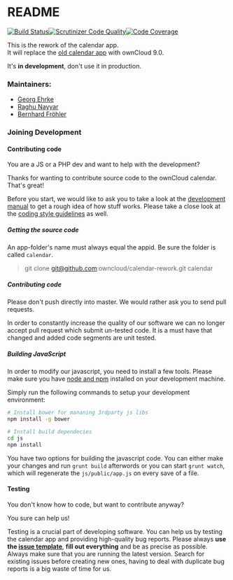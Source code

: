 README
======

[![Build Status](https://scrutinizer-ci.com/g/owncloud/calendar-rework/badges/build.png?b=master)](https://scrutinizer-ci.com/g/owncloud/calendar-rework/build-status/master)[![Scrutinizer Code Quality](https://scrutinizer-ci.com/g/owncloud/calendar-rework/badges/quality-score.png?b=master)](https://scrutinizer-ci.com/g/owncloud/calendar-rework/?branch=master)[![Code Coverage](https://scrutinizer-ci.com/g/owncloud/calendar-rework/badges/coverage.png?b=master)](https://scrutinizer-ci.com/g/owncloud/calendar-rework/?branch=master)


This is the rework of the calendar app. <br>
It will replace the [old calendar app](https://github.com/owncloud/calendar) with ownCloud 9.0.

It's __in development__, don't use it in production.

### Maintainers:

 - [Georg Ehrke](https://github.com/georgehrke)
 - [Raghu Nayyar](https://github.com/raghunayyar)
 - [Bernhard Fröhler](https://github.com/codeling)

### Joining Development

#### Contributing code

You are a JS or a PHP dev and want to help with the development?

Thanks for wanting to contribute source code to the ownCloud calendar. That's great!

Before you start, we would like to ask you to take a look at the [development manual](https://doc.owncloud.org/server/8.1/developer_manual/app/index.html) to get a rough idea of how stuff works.
Please take a close look at the [coding style guidelines](https://doc.owncloud.org/server/8.1/developer_manual/general/codingguidelines.html) as well.

##### Getting the source code
An app-folder's name must always equal the appid. Be sure the folder is called `calendar`.
> git clone git@github.com:owncloud/calendar-rework.git calendar

##### Contributing code
Please don't push directly into master. We would rather ask you to send pull requests.

In order to constantly increase the quality of our software we can no longer accept pull request which submit un-tested code. It is a must have that changed and added code segments are unit tested.

##### Building JavaScript

In order to modify our javascript, you need to install a few tools.
Please make sure you have [node and npm](https://docs.npmjs.com/getting-started/installing-node) installed on your development machine.

Simply run the following commands to setup your development environment:

```bash
# Install bower for mananing 3rdparty js libs
npm install -g bower

# Install build dependecies
cd js
npm install
```

You have two options for building the javascript code. You can either make your changes and run `grunt build` afterwords or you can start `grunt watch`, which will regenerate the `js/public/app.js` on every save of a file.

#### Testing

You don't know how to code, but want to contribute anyway?

You sure can help us!

Testing is a crucial part of developing software. You can help us by testing the calendar app and providing high-quality bug reports. Please always __use the [issue template](https://raw.githubusercontent.com/owncloud/core/master/issue_template.md)__, __fill out everything__ and be as precise as possible.
Always make sure that you are running the latest version. Search for existing issues before creating new ones, having to deal with duplicate bug reports is a big waste of time for us.

